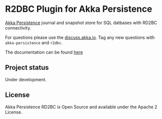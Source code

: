 # R2DBC Plugin for Akka Persistence

[Akka Persistence](https://doc.akka.io/docs/akka/current/scala/persistence.html) journal and snapshot 
store for SQL datbases with RD2BC connectivity. 

For questions please use the [discuss.akka.io](https://discuss.akka.io). Tag any new questions with `akka-persistence` and `r2dbc`.

The documentation can be found [here](https://doc.akka.io/docs/akka-persistence-r2dbc/current/index.html)

## Project status

Under development.

## License

Akka Persistence RD2BC is Open Source and available under the Apache 2 License.
